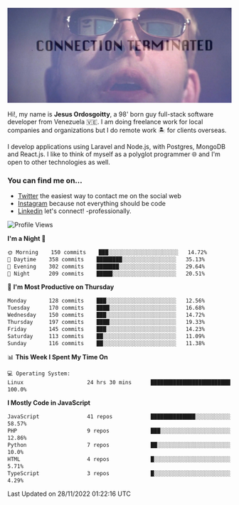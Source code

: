 ![hackers movie reference](./disconnected.jpg)

Hi!, my name is **Jesus Ordosgoitty**, a 98' born guy full-stack software developer from Venezuela 🇻🇪. I am doing freelance work for local companies and organizations but I do remote work 🏝️ for clients overseas. 

I develop applications using Laravel and Node.js, with Postgres, MongoDB and React.js. I like to think of myself as a polyglot programmer 🌐 and I'm open to other technologies as well.

### You can find me on...

- [Twitter](https://twitter.com/jodaz_) the easiest way to contact me on the social web
- [Instagram](https://instagram.com/jodaz_) because not everything should be code
- [Linkedin](https://linkedin.com/in/jodaz) let's connect! -professionally.

<!---
Besides social networks, you can take a look at my [website](https://www.jodaz.xyz) too.
-->

<!--START_SECTION:waka-->
![Profile Views](http://img.shields.io/badge/Profile%20Views-47-blue)

**I'm a Night 🦉** 

```text
🌞 Morning    150 commits    ███░░░░░░░░░░░░░░░░░░░░░░   14.72% 
🌆 Daytime    358 commits    ████████░░░░░░░░░░░░░░░░░   35.13% 
🌃 Evening    302 commits    ███████░░░░░░░░░░░░░░░░░░   29.64% 
🌙 Night      209 commits    █████░░░░░░░░░░░░░░░░░░░░   20.51%

```
📅 **I'm Most Productive on Thursday** 

```text
Monday       128 commits    ███░░░░░░░░░░░░░░░░░░░░░░   12.56% 
Tuesday      170 commits    ████░░░░░░░░░░░░░░░░░░░░░   16.68% 
Wednesday    150 commits    ███░░░░░░░░░░░░░░░░░░░░░░   14.72% 
Thursday     197 commits    ████░░░░░░░░░░░░░░░░░░░░░   19.33% 
Friday       145 commits    ███░░░░░░░░░░░░░░░░░░░░░░   14.23% 
Saturday     113 commits    ██░░░░░░░░░░░░░░░░░░░░░░░   11.09% 
Sunday       116 commits    ██░░░░░░░░░░░░░░░░░░░░░░░   11.38%

```


📊 **This Week I Spent My Time On** 

```text
💻 Operating System: 
Linux                    24 hrs 30 mins      █████████████████████████   100.0%

```

**I Mostly Code in JavaScript** 

```text
JavaScript               41 repos            ██████████████░░░░░░░░░░░   58.57% 
PHP                      9 repos             ███░░░░░░░░░░░░░░░░░░░░░░   12.86% 
Python                   7 repos             ██░░░░░░░░░░░░░░░░░░░░░░░   10.0% 
HTML                     4 repos             █░░░░░░░░░░░░░░░░░░░░░░░░   5.71% 
TypeScript               3 repos             █░░░░░░░░░░░░░░░░░░░░░░░░   4.29%

```



 Last Updated on 28/11/2022 01:22:16 UTC
<!--END_SECTION:waka-->
